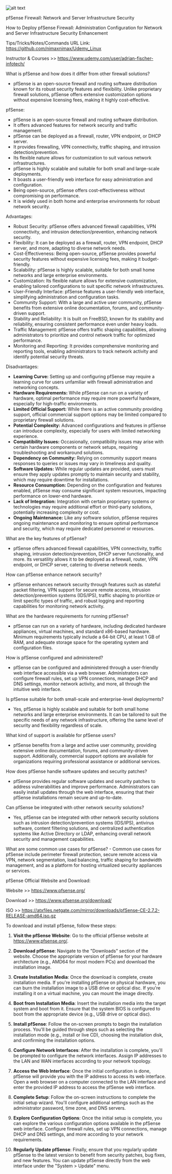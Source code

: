 

![alt text](zimage.jpg)

pfSense Firewall: Network and Server Infrastructure Security

How to Deploy pfSense Firewall: Administration Configuration for Network and Server Infrastructure Security Enhancement

Tips/Tricks/Notes/Commands URL Link: https://github.com/nimaxnimax/Udemy_Linux

Instructor & Courses >> https://www.udemy.com/user/adrian-fischer-infotech/


What is pfSense and how does it differ from other firewall solutions?
   - pfSense is an open-source firewall and routing software distribution known for its robust security features and flexibility. Unlike proprietary firewall solutions, pfSense offers extensive customization options without expensive licensing fees, making it highly cost-effective.


pfSense:

- pfSense is an open-source firewall and routing software distribution.
- It offers advanced features for network security and traffic management.
- pfSense can be deployed as a firewall, router, VPN endpoint, or DHCP server.
- It provides firewalling, VPN connectivity, traffic shaping, and intrusion detection/prevention.
- Its flexible nature allows for customization to suit various network infrastructures.
- pfSense is highly scalable and suitable for both small and large-scale deployments.
- It boasts a user-friendly web interface for easy administration and configuration.
- Being open-source, pfSense offers cost-effectiveness without compromising on performance.
- It is widely used in both home and enterprise environments for robust network security.


Advantages:

- Robust Security: pfSense offers advanced firewall capabilities, VPN connectivity, and intrusion detection/prevention, enhancing network security.
- Flexibility: It can be deployed as a firewall, router, VPN endpoint, DHCP server, and more, adapting to diverse network needs.
- Cost-Effectiveness: Being open-source, pfSense provides powerful security features without expensive licensing fees, making it budget-friendly.
- Scalability: pfSense is highly scalable, suitable for both small home networks and large enterprise environments.
- Customization: Its flexible nature allows for extensive customization, enabling tailored configurations to suit specific network infrastructures.
- User-Friendly Interface: pfSense features a user-friendly web interface, simplifying administration and configuration tasks.
- Community Support: With a large and active user community, pfSense benefits from extensive online documentation, forums, and community-driven support.
- Stability and Reliability: It is built on FreeBSD, known for its stability and reliability, ensuring consistent performance even under heavy loads.
- Traffic Management: pfSense offers traffic shaping capabilities, allowing administrators to prioritize and control network traffic for optimized performance.
- Monitoring and Reporting: It provides comprehensive monitoring and reporting tools, enabling administrators to track network activity and identify potential security threats.


Disadvantages:

- **Learning Curve:** Setting up and configuring pfSense may require a learning curve for users unfamiliar with firewall administration and networking concepts.
- **Hardware Requirements:** While pfSense can run on a variety of hardware, optimal performance may require more powerful hardware, especially for high-traffic environments.
- **Limited Official Support:** While there is an active community providing support, official commercial support options may be limited compared to proprietary firewall solutions.
- **Potential Complexity:** Advanced configurations and features in pfSense can introduce complexity, especially for users with limited networking experience.
- **Compatibility Issues:** Occasionally, compatibility issues may arise with certain hardware components or network setups, requiring troubleshooting and workaround solutions.
- **Dependency on Community:** Relying on community support means responses to queries or issues may vary in timeliness and quality.
- **Software Updates:** While regular updates are provided, users must ensure they apply updates promptly to maintain security and stability, which may require downtime for installations.
- **Resource Consumption:** Depending on the configuration and features enabled, pfSense may consume significant system resources, impacting performance on lower-end hardware.
- **Lack of Integration:** Integration with certain proprietary systems or technologies may require additional effort or third-party solutions, potentially increasing complexity or cost.
- **Ongoing Maintenance:** Like any software solution, pfSense requires ongoing maintenance and monitoring to ensure optimal performance and security, which may require dedicated personnel or resources.


What are the key features of pfSense?
   - pfSense offers advanced firewall capabilities, VPN connectivity, traffic shaping, intrusion detection/prevention, DHCP server functionality, and more. Its versatility allows it to be deployed as a firewall, router, VPN endpoint, or DHCP server, catering to diverse network needs.


How can pfSense enhance network security?
   - pfSense enhances network security through features such as stateful packet filtering, VPN support for secure remote access, intrusion detection/prevention systems (IDS/IPS), traffic shaping to prioritize or limit specific types of traffic, and robust logging and reporting capabilities for monitoring network activity.


What are the hardware requirements for running pfSense?
   - pfSense can run on a variety of hardware, including dedicated hardware appliances, virtual machines, and standard x86-based hardware. Minimum requirements typically include a 64-bit CPU, at least 1 GB of RAM, and adequate storage space for the operating system and configuration files.


How is pfSense configured and administered?
   - pfSense can be configured and administered through a user-friendly web interface accessible via a web browser. Administrators can configure firewall rules, set up VPN connections, manage DHCP and DNS settings, monitor network activity, and more, all through the intuitive web interface.


Is pfSense suitable for both small-scale and enterprise-level deployments?
   - Yes, pfSense is highly scalable and suitable for both small home networks and large enterprise environments. It can be tailored to suit the specific needs of any network infrastructure, offering the same level of security and flexibility regardless of scale.


What kind of support is available for pfSense users?
   - pfSense benefits from a large and active user community, providing extensive online documentation, forums, and community-driven support. Additionally, commercial support options are available for organizations requiring professional assistance or additional services.


How does pfSense handle software updates and security patches?
   - pfSense provides regular software updates and security patches to address vulnerabilities and improve performance. Administrators can easily install updates through the web interface, ensuring that their pfSense installations remain secure and up-to-date.


Can pfSense be integrated with other network security solutions?
   - Yes, pfSense can be integrated with other network security solutions such as intrusion detection/prevention systems (IDS/IPS), antivirus software, content filtering solutions, and centralized authentication systems like Active Directory or LDAP, enhancing overall network security and management capabilities.


What are some common use cases for pfSense?
    - Common use cases for pfSense include perimeter firewall protection, secure remote access via VPN, network segmentation, load balancing, traffic shaping for bandwidth management, and as a platform for hosting virtualized security appliances or services.


pfSense Official Website and Download:

Website >> https://www.pfsense.org/

Download >> https://www.pfsense.org/download/

ISO >> https://atxfiles.netgate.com/mirror/downloads/pfSense-CE-2.7.2-RELEASE-amd64.iso.gz


To download and install pfSense, follow these steps:

1. **Visit the pfSense Website**: Go to the official pfSense website at https://www.pfsense.org/.

2. **Download pfSense**: Navigate to the "Downloads" section of the website. Choose the appropriate version of pfSense for your hardware architecture (e.g., AMD64 for most modern PCs) and download the installation image.

3. **Create Installation Media**: Once the download is complete, create installation media. If you're installing pfSense on physical hardware, you can burn the installation image to a USB drive or optical disc. If you're installing it on a virtual machine, you can mount the image directly.

4. **Boot from Installation Media**: Insert the installation media into the target system and boot from it. Ensure that the system BIOS is configured to boot from the appropriate device (e.g., USB drive or optical disc).

5. **Install pfSense**: Follow the on-screen prompts to begin the installation process. You'll be guided through steps such as selecting the installation mode (e.g., install or live CD), choosing the installation disk, and confirming the installation options.

6. **Configure Network Interfaces**: After the installation is complete, you'll be prompted to configure the network interfaces. Assign IP addresses to the LAN and WAN interfaces according to your network topology.

7. **Access the Web Interface**: Once the initial configuration is done, pfSense will provide you with the IP address to access its web interface. Open a web browser on a computer connected to the LAN interface and enter the provided IP address to access the pfSense web interface.

8. **Complete Setup**: Follow the on-screen instructions to complete the initial setup wizard. You'll configure additional settings such as the administrator password, time zone, and DNS servers.

9. **Explore Configuration Options**: Once the initial setup is complete, you can explore the various configuration options available in the pfSense web interface. Configure firewall rules, set up VPN connections, manage DHCP and DNS settings, and more according to your network requirements.

10. **Regularly Update pfSense**: Finally, ensure that you regularly update pfSense to the latest version to benefit from security patches, bug fixes, and new features. You can update pfSense directly from the web interface under the "System > Update" menu.


